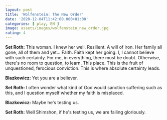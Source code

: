 ```yaml
---
layout: post
title: 'Wolfenstein: The New Order'
date: '2020-12-04T11:42:00.000+01:00'
categories: [ play, EN ]
image: assets/images/wolfenstein_new_order.jpg
rating: 4
---
```


<b>Set Roth:</b> This woman. I knew her well. Resilient. A will of iron. Her family all gone, all of them and yet... Faith. Faith kept her going. I, I cannot believe with such certainty. For me, in everything, there must be doubt. Otherwise, there's no room to question, to learn. This place. This is the fruit of unquestioned, ferocious conviction. This is where absolute certainty leads.

<b>Blazkowicz:</b> Yet you are a believer.

<b>Set Roth:</b> I often wonder what kind of God would sanction suffering such as this, and I question myself whether my faith is misplaced.

<b>Blazkowicz:</b> Maybe he's testing us.

<b>Set Roth:</b> Well Shimshon, if he's testing us, we are failing gloriously.

